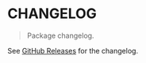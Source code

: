 # CHANGELOG

> Package changelog.

See [GitHub Releases](https://github.com/stdlib-js/utils-async-every-by/releases) for the changelog.